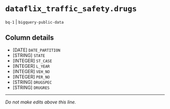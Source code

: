 # `dataflix_traffic_safety.drugs`
`bq-1` | `bigquery-public-data`

## Column details
* [DATE]      `DATE_PARTITION`
* [STRING]    `STATE`
* [INTEGER]   `ST_CASE`
* [INTEGER]   `L_YEAR`
* [INTEGER]   `VEH_NO`
* [INTEGER]   `PER_NO`
* [STRING]    `DRUGSPEC`
* [STRING]    `DRUGRES`

-------------------------------------------------------------------------------
*Do not make edits above this line.*
